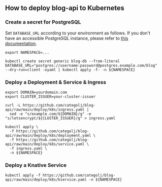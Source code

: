 ## How to deploy blog-api to Kubernetes


### Create a secret for PostgreSQL

Set `DATABASE_URL` according to your environment as follows.
If you don't have an accessible PostgreSQL instance, please refer to [this documentation](../postgresql).

```
export NAMESPACE=...

kubectl create secret generic blog-db --from-literal DATABASE_URL="postgres://username:password@postgres.example.com/blog" --dry-run=client -oyaml | kubectl apply -f- -n ${NAMESPACE}
```

### Deploy a Deployment & Service & Ingress 

```
export DOMAIN=yourdomain.com
export CLUSTER_ISSUER=your-cluster-issuer

curl -L https://github.com/categolj/blog-api/raw/main/deploy/k8s/ingress.yaml |
  sed -e "s/example.com/${DOMAIN}/g" -e "s/letsencrypt/${CLUSTER_ISSUER}/g" > ingress.yaml 

kubectl apply \
  -f https://github.com/categolj/blog-api/raw/main/deploy/k8s/deployment.yaml \
  -f https://github.com/categolj/blog-api/raw/main/deploy/k8s/service.yaml \
  -f ingress.yaml \
  -n ${NAMESPACE}
```

### Deploy a Knative Service

```
kubectl apply -f https://github.com/categolj/blog-api/raw/main/deploy/k8s/kservice.yaml -n ${NAMESPACE}
```